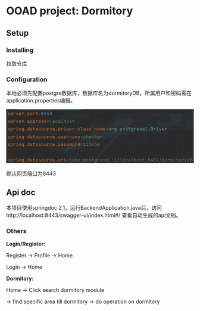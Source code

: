# OOAD project: Dormitory

## Setup

### Installing

拉取仓库

### Configuration

本地必须先配置postgre数据库，数据库名为dormitoryDB，所属用户和密码需在application.properties编辑。

![img.png](misc/img.png)

默认网页端口为8443

## Api doc

本项目使用springdoc 2.1，运行BackendApplication.java后，访问http://localhost:8443/swagger-ui/index.html#/ 查看自动生成的api文档。

### Others

**Login/Register:**

Register -> Profile -> Home

Login -> Home

**Dormitory:**

Home -> Click search dormitory module

-> find specific area till dormitory -> do operation on dormitory


